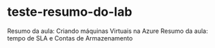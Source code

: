 # teste-resumo-do-lab
Resumo da aula: Criando máquinas Virtuais na Azure
Resumo da aula: tempo de SLA e Contas de Armazenamento
